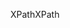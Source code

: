 <span data-ttu-id="a4fe2-101">XPath</span><span class="sxs-lookup"><span data-stu-id="a4fe2-101">XPath</span></span>